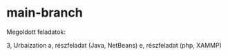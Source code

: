 # main-branch

Megoldott feladatok:

3, Urbaization 
  a, részfeladat (Java, NetBeans)
  e, részfeladat (php, XAMMP)
